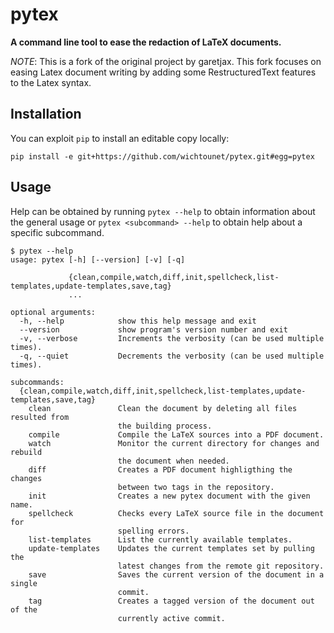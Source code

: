 pytex
=====

**A command line tool to ease the redaction of LaTeX documents.**

*NOTE*: This is a fork of the original project by garetjax. This fork focuses
on easing Latex document writing by adding some RestructuredText features to
the Latex syntax.

Installation
------------

You can exploit `pip` to install an editable copy locally:

    pip install -e git+https://github.com/wichtounet/pytex.git#egg=pytex


Usage
-----

Help can be obtained by running `pytex --help` to obtain information about
the general usage or `pytex <subcommand> --help` to obtain help about a
specific subcommand.

    $ pytex --help
    usage: pytex [-h] [--version] [-v] [-q]

                 {clean,compile,watch,diff,init,spellcheck,list-templates,update-templates,save,tag}
                 ...

    optional arguments:
      -h, --help            show this help message and exit
      --version             show program's version number and exit
      -v, --verbose         Increments the verbosity (can be used multiple times).
      -q, --quiet           Decrements the verbosity (can be used multiple times).

    subcommands:
      {clean,compile,watch,diff,init,spellcheck,list-templates,update-templates,save,tag}
        clean               Clean the document by deleting all files resulted from
                            the building process.
        compile             Compile the LaTeX sources into a PDF document.
        watch               Monitor the current directory for changes and rebuild
                            the document when needed.
        diff                Creates a PDF document highligthing the changes
                            between two tags in the repository.
        init                Creates a new pytex document with the given name.
        spellcheck          Checks every LaTeX source file in the document for
                            spelling errors.
        list-templates      List the currently available templates.
        update-templates    Updates the current templates set by pulling the
                            latest changes from the remote git repository.
        save                Saves the current version of the document in a single
                            commit.
        tag                 Creates a tagged version of the document out of the
                            currently active commit.
